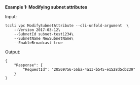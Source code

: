 **Example 1: Modifying subnet attributes**



Input: 

```
tccli vpc ModifySubnetAttribute --cli-unfold-argument  \
    --Version 2017-03-12\
    --SubnetId subnet-test1234\
    --SubnetName NewSubnetName\
    --EnableBroadcast true
```

Output: 
```
{
    "Response": {
        "RequestId": "20569756-56ba-4a13-b545-e1528d5cb239"
    }
}
```

